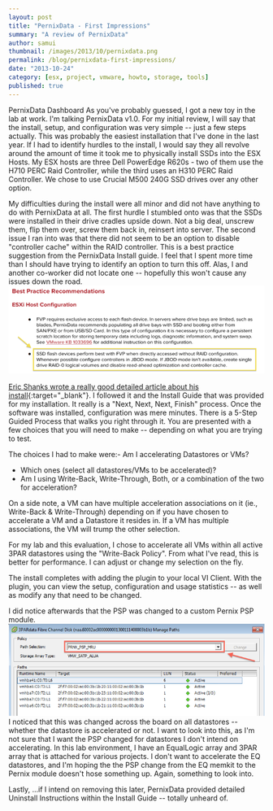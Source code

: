 ```yaml
---
layout: post
title: "PernixData - First Impressions"
summary: "A review of PernixData"
author: samui
thumbnail: /images/2013/10/pernixdata.png
permalink: /blog/pernixdata-first-impressions/
date: "2013-10-24"
category: [esx, project, vmware, howto, storage, tools]
published: true
---
```


PernixData Dashboard 
As you've probably guessed, I got a new toy in the lab at work. I'm talking PernixData v1.0. For my initial review, I will say that the install, setup, and configuration was very simple -- just a few steps actually. This was probably the easiest installation that I've done in the last year. If I had to identify hurdles to the install, I would say they all revolve around the amount of time it took me to physically install SSDs into the ESX Hosts. My ESX hosts are three Dell PowerEdge R620s - two of them use the H710 PERC Raid Controller, while the third uses an H310 PERC Raid Controller. We chose to use Crucial M500 240G SSD drives over any other option.

My difficulties during the install were all minor and did not have anything to do with PernixData at all. The first hurdle I stumbled onto was that the SSDs were installed in their drive cradles upside down. Not a big deal, unscrew them, flip them over, screw them back in, reinsert into server. The second issue I ran into was that there did not seem to be an option to disable "controller cache" within the RAID controller. This is a best practice suggestion from the PernixData Install guide. I feel that I spent more time than I should have trying to identify an option to turn this off. Alas, I and another co-worker did not locate one -- hopefully this won't cause any issues down the road. 
![PernixData v1.0 Install Guide](/images/2013/10/ssdbestpractice.png) 

[Eric Shanks wrote a really good detailed article about his install](http://theithollow.com/2013/09/pernix-data-in-the-lab/){:target="_blank"}. I followed it and the Install Guide that was provided for my installation. It really is a "Next, Next, Next, Finish" process. Once the software was installed, configuration was mere minutes. There is a 5-Step Guided Process that walks you right through it. You are presented with a few choices that you will need to make -- depending on what you are trying to test.

The choices I had to make were:- Am I accelerating Datastores or VMs?
- Which ones (select all datastores/VMs to be accelerated)?
- Am I using Write-Back, Write-Through, Both, or a combination of the two for acceleration?
  

On a side note, a VM can have multiple acceleration associations on it (ie., Write-Back & Write-Through) depending on if you have chosen to accelerate a VM and a Datastore it resides in. If a VM has multiple associations, the VM will trump the other selection.

For my lab and this evaluation, I chose to accelerate all VMs within all active 3PAR datastores using the "Write-Back Policy". From what I've read, this is better for performance. I can adjust or change my selection on the fly.

The install completes with adding the plugin to your local VI Client. With the plugin, you can view the setup, configuration and usage statistics -- as well as modify any that need to be changed.

I did notice afterwards that the PSP was changed to a custom Pernix PSP module. 
![psp](/images/2013/10/psp.png)
I noticed that this was changed across the board on all datastores -- whether the datastore is accelerated or not. I want to look into this, as I'm not sure that I want the PSP changed for datastores I don't intend on accelerating. In this lab environment, I have an EqualLogic array and 3PAR array that is attached for various projects. I don't want to accelerate the EQ datastores, and I'm hoping the the PSP change from the EQ memkit to the Pernix module doesn't hose something up. Again, something to look into.

Lastly, ...if I intend on removing this later, PernixData provided detailed Uninstall Instructions within the Install Guide -- totally unheard of.
